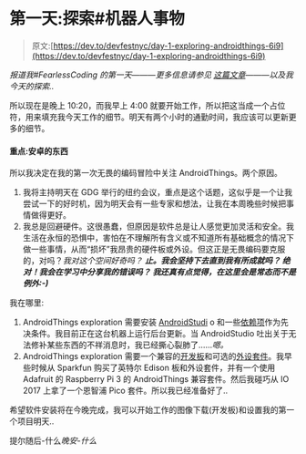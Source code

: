 # 第一天:探索#机器人事物

> 原文:[https://dev.to/devfestnyc/day-1-exploring-androidthings-6i9](https://dev.to/devfestnyc/day-1-exploring-androidthings-6i9)

*报道我#FearlessCoding 的第一天———更多信息请参见* [*这篇文章*](https://dev.to/devfestnyc/30days-of-fearless-coding-temp-slug-9463444)*———以及我今天的探索..*

所以现在是晚上 10:20，而我早上 4:00 就要开始工作，所以把这当成一个占位符，用来填充我今天工作的细节。明天有两个小时的通勤时间，我应该可以更新更多的细节。

#### [](#focus-android%C2%A0things)重点:安卓的东西

所以我决定在我的第一次无畏的编码冒险中关注 AndroidThings。两个原因。

1.  我将主持明天在 GDG 举行的纽约会议，重点是这个话题，这似乎是一个让我尝试一下的好时机，因为明天会有一些专家和想法，让我在本周晚些时候把事情做得更好。
2.  我总是回避硬件。这很愚蠢，但原因是软件总是让人感觉更加灵活和安全。我生活在永恒的恐惧中，害怕在不理解所有含义或不知道所有基础概念的情况下做一些事情，从而“损坏”我昂贵的硬件板或外设。但这正是无畏编码要克服的，对吗？*我对这个空间好奇吗？* ***止。我会坚持下去直到我有所成就吗？* ***绝对！我会在学习中分享我的错误吗？* ***我还真有点觉得，在这里会是常态而不是例外:-)*******

我在哪里:

1.  AndroidThings exploration 需要安装 [AndroidStudi](https://developer.android.com/studio/index.html) o 和一些[依赖项](https://developer.android.com/things/training/first-device/create-studio-project.html)作为先决条件。我目前正在这台机器上运行后台更新。当 AndroidStudio 吐出关于无法修补某些东西的不祥消息时，我已经撕心裂肺了……*嗯。*
2.  AndroidThings exploration 需要一个兼容的[开发板](https://developer.android.com/things/hardware/developer-kits.html)和可选的[外设套件](https://developer.android.com/things/hardware/developer-kits.html#featured_peripherals)。我早些时候从 Sparkfun 购买了英特尔 Edison 板和外设套件，并有一个使用 Adafruit 的 Raspberry Pi 3 的 AndroidThings 兼容套件。然后我碰巧从 IO 2017 上拿了一个恩智浦 Pico 套件。所以我已经准备好了..

希望软件安装将在今晚完成，我可以开始工作的图像下载(开发板)和设置我的第一个项目明天..

提尔随后-什么*晚安-什么*